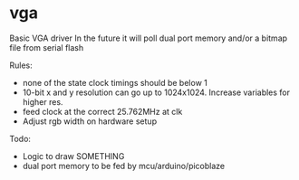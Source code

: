 # vga

Basic VGA driver
In the future it will poll dual port memory and/or a bitmap file from serial flash

Rules:
- none of the state clock timings should be below 1
- 10-bit x and y resolution can go up to 1024x1024. Increase variables for higher res.
- feed clock at the correct 25.762MHz at clk
- Adjust rgb width on hardware setup

Todo:
- Logic to draw SOMETHING
- dual port memory to be fed by mcu/arduino/picoblaze

